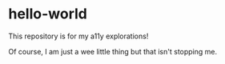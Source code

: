 # hello-world
This repository is for my a11y explorations!

Of course, I am just a wee little thing but that isn't stopping me. 
